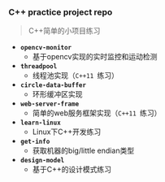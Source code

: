 ### C++ practice project repo

> C++简单的小项目练习

* **`opencv-monitor`**
    * 基于opencv实现的实时监控和运动检测
* **`threadpool`**
    * 线程池实现（`C++11 `练习）
* **`circle-data-buffer`**
    * 环形缓冲区实现
* **`web-server-frame`**
    * 简单的web服务框架实现（`C++11 `练习）
* **`learn-linux`**
    * Linux下C++开发练习 
* **`get-info`**
    * 获取机器的big/little endian类型
* **`design-model`**
    * 基于C++的设计模式练习


